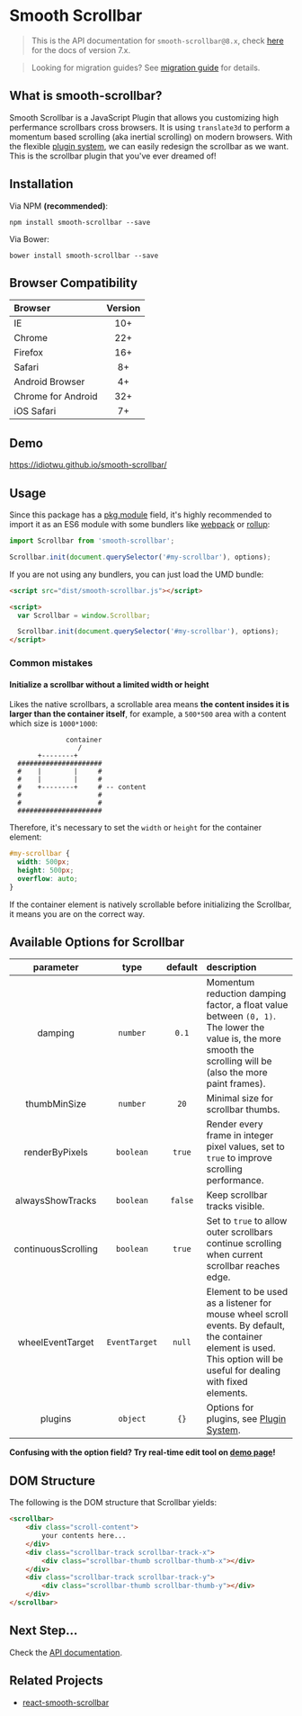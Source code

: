 # Smooth Scrollbar

> This is the API documentation for `smooth-scrollbar@8.x`, check [here](https://github.com/idiotWu/smooth-scrollbar/tree/7.x) for the docs of version 7.x.

> Looking for migration guides? See [migration guide](migration.md) for details.

## What is smooth-scrollbar?

Smooth Scrollbar is a JavaScript Plugin that allows you customizing high perfermance scrollbars cross browsers. It is using `translate3d` to perform a momentum based scrolling (aka inertial scrolling) on modern browsers. With the flexible [plugin system](plugin.md), we can easily redesign the scrollbar as we want. This is the scrollbar plugin that you've ever dreamed of!

## Installation

Via NPM **(recommended)**:

```shell
npm install smooth-scrollbar --save
```

Via Bower:

```shell
bower install smooth-scrollbar --save
```

## Browser Compatibility

| Browser | Version |
| :------ | :-----: |
| IE      | 10+     |
| Chrome  | 22+     |
| Firefox | 16+     |
| Safari  | 8+      |
| Android Browser | 4+ |
| Chrome for Android | 32+ |
| iOS Safari | 7+ |

## Demo

https://idiotwu.github.io/smooth-scrollbar/

## Usage

Since this package has a [pkg.module](https://github.com/rollup/rollup/wiki/pkg.module) field, it's highly recommended to import it as an ES6 module with some bundlers like [webpack](https://webpack.js.org/) or [rollup](https://rollupjs.org/):

```js
import Scrollbar from 'smooth-scrollbar';

Scrollbar.init(document.querySelector('#my-scrollbar'), options);
```

If you are not using any bundlers, you can just load the UMD bundle:

```html
<script src="dist/smooth-scrollbar.js"></script>

<script>
  var Scrollbar = window.Scrollbar;

  Scrollbar.init(document.querySelector('#my-scrollbar'), options);
</script>
```

### Common mistakes

#### Initialize a scrollbar without a limited width or height

Likes the native scrollbars, a scrollable area means **the content insides it is larger than the container itself**, for example, a `500*500` area with a content which size is `1000*1000`:

```
              container
                 /
       +--------+
  #####################
  #    |        |     #
  #    |        |     #
  #    +--------+     # -- content
  #                   #
  #                   #
  #####################
```

Therefore, it's necessary to set the `width` or `height` for the container element:

```css
#my-scrollbar {
  width: 500px;
  height: 500px;
  overflow: auto;
}
```

If the container element is natively scrollable before initializing the Scrollbar, it means you are on the correct way.

## Available Options for Scrollbar

| parameter | type | default | description |
| :--------: | :--: | :-----: | :---------- |
| damping | `number` | `0.1` | Momentum reduction damping factor, a float value between `(0, 1)`. The lower the value is, the more smooth the scrolling will be (also the more paint frames). |
| thumbMinSize | `number` | `20` | Minimal size for scrollbar thumbs. |
| renderByPixels | `boolean` | `true` | Render every frame in integer pixel values, set to `true` to improve scrolling performance. |
| alwaysShowTracks | `boolean` | `false` | Keep scrollbar tracks visible. |
| continuousScrolling | `boolean` | `true` | Set to `true` to allow outer scrollbars continue scrolling when current scrollbar reaches edge. |
| wheelEventTarget | `EventTarget` | `null` | Element to be used as a listener for mouse wheel scroll events. By default, the container element is used. This option will be useful for dealing with fixed elements.  |
| plugins | `object` | `{}` | Options for plugins, see [Plugin System](plugin.md). |

**Confusing with the option field? Try real-time edit tool on [demo page](http://idiotwu.github.io/smooth-scrollbar/)!**

## DOM Structure

The following is the DOM structure that Scrollbar yields:

```html
<scrollbar>
    <div class="scroll-content">
        your contents here...
    </div>
    <div class="scrollbar-track scrollbar-track-x">
        <div class="scrollbar-thumb scrollbar-thumb-x"></div>
    </div>
    <div class="scrollbar-track scrollbar-track-y">
        <div class="scrollbar-thumb scrollbar-thumb-y"></div>
    </div>
</scrollbar>
```

## Next Step...

Check the [API documentation](api.md).


## Related Projects

- [react-smooth-scrollbar](https://github.com/idiotWu/react-smooth-scrollbar)
